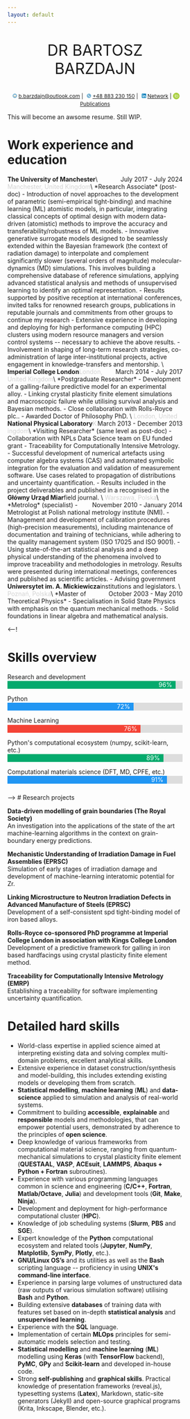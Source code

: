 ```yaml
---
layout: default
---
```


<style>
p.title {
  font-size  : 35px;
  font-weight: normal;
  text-align : center;
}
hr {
    display: block;
    height: 1px;
    border: 0;
    border-top: 1px solid #ccc;
    margin: 0px 0px 5px 0px;
    padding: 0;
}
p.center {text-align: center;}

* {box-sizing: border-box}
.container {
  width: 100%;
  line-height: 1;
  margin: 0 0 0.4em 0;
  padding: 0 0px;
  background-color: #ddd;
}
.skills {
  text-align: right;
  padding-top: 2px;
  padding-bottom: 2px;
  color: white;
}

.research {width: 96%; background-color: #04AA6D;}
.python {width: 72%; background-color: #2196F3;}
.ml {width: 76%; background-color: #f44336;}
.numpy {width: 89%; background-color: #04AA6D;}
.materials {width: 91%; background-color: #2196F3;}

</style>

<p class="title"> DR BARTOSZ BARZDAJN</p>
<p class="center" style="font-size: 12px">
<img src="./assets/mail.svg" width="15" style="vertical-align: middle; padding: 0px 0px 3px 5px" />
<a href="mailto:b.barzdajn@outlook.com" target="_blank">b.barzdajn@outlook.com</a> |
<img src="./assets/tel.svg" width="15" style="vertical-align: middle; padding: 0px 0px 3px 5px" />
<a href="tel:+48883230150" target="_blank">+48 883 230 150</a> |
<img src="./assets/linkedin.svg" width="15" style="vertical-align: middle; padding: 0px 0px 3px 5px" />
<a href="https://www.linkedin.com/in/bartosz-barzdajn" target="_blank">Network</a> | 
<img src="./assets/orcid.svg" width="15" style="vertical-align: middle; padding: 0px 0px 3px 0px" />
<a href="https://orcid.org/0000-0002-3081-4131" target="_blank">Publications</a>
</p>

This will become an awsome resume. Still WIP.

# Work experience and education

<div style="float: left; font-weight: bold"> The University of Manchester </div>
<div style="float: right"> July 2017 - July 2024 </div> \
<span style="color:lightgray">Manchester, United Kingdom</span>\
*Research Associate* (post-doc)
- Introduction of novel approaches to the development of parametric (semi-empirical tight-binding) and machine learning (ML) atomistic models, in particular, integrating classical concepts of optimal design with modern data-driven (atomistic) methods to improve the accuracy and transferability/robustness of ML models.
- Innovative generative surrogate models designed to be seamlessly extended within the Bayesian framework (the context of radiation damage) to interpolate and complement significantly slower (several orders of magnitude) molecular-dynamics (MD) simulations. This involves building a comprehensive database of reference simulations, applying advanced statistical analysis and methods of unsupervised learning to identify an optimal representation.
- Results supported by positive reception at international conferences, invited talks for renowned research groups, publications in reputable journals and commitments from other groups to continue my research
- Extensive experience in developing and deploying for high performance computing (HPC) clusters using modern resource managers and version control systems -- necessary to achieve the above results.
- Involvement in shaping of long-term research strategies, co-administration of large inter-institutional projects, active engagement in knowledge-transfers and mentorship.

<div style="float: left; font-weight: bold"> Imperial College London</div>
<div style="float: right"> March 2014 - July 2017 </div> \
<span style="color:lightgray">London, United Kingdom</span>\
*Postgraduate Researcher*
- Development of a galling-failure predictive model for an experimental alloy.
- Linking crystal plasticity finite element simulations and macroscopic failure while utilising survival analysis and Bayesian methods.
- Close collaboration with Rolls-Royce plc..
- Awarded Doctor of Philosophy PhD.

<div style="float: left; font-weight: bold"> National Physical Laboratory </div>
<div style="float: right"> March 2013 - December 2013 </div> \
<span style="color:lightgray">London, United Kingdom</span>\
*Visiting Researcher* (same level as post-doc)
- Collaboration with NPLs Data Science team on EU funded grant - Traceability for Computationally Intensive Metrology.
- Successful development of numerical artefacts using computer algebra systems (CAS) and automated symbolic integration for the evaluation and validation of measurement software. Use cases related to propagation of distributions and uncertainty quantification.
- Results included in the project deliverables and published in a recognised in the field journal.

<div style="float: left; font-weight: bold"> Główny Urząd Miar</div>
<div style="float: right"> November 2010 - January 2014 </div> \
<span style="color:lightgray">Warszawa, Polska</span>\
*Metrolog* (specialist)
- Metrologist at Polish national metrology institute (NMI).
- Management and development of calibration procedures (high-precision measurements), including maintenance of documentation and training of technicians, while adhering to the quality management system (ISO 17025 and ISO 9001).
- Using state-of-the-art statistical analysis and a deep physical understanding of the phenomena involved to improve traceability and methodologies in metrology. Results were presented during international meetings, conferences and published as scientific articles.
- Advising government institutions and legislators.


<div style="float: left; font-weight: bold"> Uniwersytet im. A. Mickiewicza</div>
<div style="float: right"> October 2003 - May 2010 </div> \
<span style="color:lightgray">Poznań, Polska</span>\
*Master of Theoretical Physics*
-  Specialisation in Solid State Physics with emphasis on the quantum mechanical methods. 
-  Solid foundations in linear algebra and mathematical analysis.

<--!
# Skills overview

<p style="margin-bottom:.1em">Research and development</p>
<div class="container"><div class="skills research">96% &nbsp;</div></div>
<p style="margin-bottom:.1em">Python</p>
<div class="container"><div class="skills python">72% &nbsp;</div></div>
<p style="margin-bottom:.1em">Machine Learning</p>
<div class="container"><div class="skills ml">76% &nbsp;</div></div>
<p style="margin-bottom:.1em">Python's computational ecosystem (numpy, scikit-learn, etc.)</p>
<div class="container"><div class="skills numpy">89% &nbsp;</div></div>
<p style="margin-bottom:.1em">Computational materials science (DFT, MD, CPFE, etc.)</p>
<div class="container"><div class="skills materials">91% &nbsp;</div></div>

<br>
-->
# Research projects

**Data-driven modelling of grain boundaries (The Royal Society)**\
An investigation into the applications of the state of the art machine-learning algorithms in the context on grain-boundary energy predictions.
  
**Mechanistic Understanding of Irradiation Damage in Fuel Assemblies (EPRSC)**\
Simulation of early stages of irradiation damage and development of machine-learning interatomic potential for Zr.

**Linking Microstructure to Neutron Irradiation Defects in Advanced Manufacture of Steels (EPRSC)**\
Development of a self-consistent spd tight-binding model of iron based alloys.

**Rolls-Royce co-sponsored PhD programme at Imperial College London in association with Kings College London**\
Development of a predictive framework for galling in iron based hardfacings using crystal plasticity finite element method.

**Traceability for Computationally Intensive Metrology (EMRP)**\
Establishing a traceability for software implementing uncertainty quantification.


# Detailed hard skills 

- World-class expertise in applied science aimed at interpreting existing data and solving complex multi-domain problems, excellent analytical skills. 
-  Extensive experience in dataset construction/synthesis and model-building, this includes extending existing models or developing them from scratch.
-  **Statistical modelling**, **machine learning** (**ML**) and **data-science** applied to simulation and analysis of real-world systems.
-  Commitment to building **accessible**, **explainable** and **responsible** models and methodologies, that can empower potential users, demonstrated by adherence to the principles of **open science**.
-  Deep knowledge of various frameworks from computational material science, ranging from quantum-mechanical simulations to crystal plasticity finite element (**QUESTAAL**, **VASP**, **ACEsuit**, **LAMMPS**, **Abaqus + Python + Fortran** subroutines).
-  Experience with various programming languages common in science and engineering (**C/C++**, **Fortran**, **Matlab/Octave**, **Julia**) and development tools (**Git**, **Make**, **Ninja**). 
-  Development and deployment for high-performance computational cluster (**HPC**).
-  Knowledge of job scheduling systems (**Slurm**, **PBS** and **SGE**).
-  Expert knowledge of the **Python** computational ecosystem and related tools (**Jupyter**, **NumPy**, **Matplotlib**, **SymPy**, **Plotly**, etc.).
-  **GNU/Linux OS’s** and its utilities as well as the **Bash** scripting language -- proficiency in using **UNIX's command-line interface**.
-  Experience in parsing large volumes of unstructured data (raw outputs of various simulation software) utilising **Bash** and **Python**. 
-  Building extensive **databases** of training data with features set based on in-depth **statistical analysis** and **unsupervised learning**.
-  Experience with the **SQL** language.
-  Implementation of certain **MLOps** principles for semi-automatic models selection and testing.
-  **Statistical modelling** and **machine learning** (**ML**) modelling using **Keras** (with **TensorFlow** backend), **PyMC**, **GPy** and **Scikit-learn** and developed in-house code.
-  Strong **self-publishing** and **graphical skills**. Practical knowledge of presentation frameworks (reveal.js), typesetting systems (**Latex**), Markdown, static-site generators (Jekyll) and open-source graphical programs (Krita, Inkscape, Blender, etc.).
